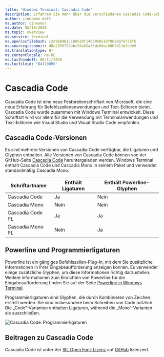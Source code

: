 ```yaml
---
title: 'Windows Terminal: Cascadia Code'
description: Erfahren Sie mehr über die verschiedenen Cascadia Code-Schriftarten und deren Verwendung in Windows Terminal.
author: cinnamon-msft
ms.author: cinnamon
ms.date: 05/19/2020
ms.topic: overview
ms.service: terminal
ms.openlocfilehash: c2d9b8461c168639f1453050e18f0650afb738fb
ms.sourcegitcommit: d8e23557224bc50a82a36dc80ac68b9d11dfdde9
ms.translationtype: HT
ms.contentlocale: de-DE
ms.lasthandoff: 06/11/2020
ms.locfileid: "84720096"
---
```

# <a name="cascadia-code"></a>Cascadia Code

Cascadia Code ist eine neue Festbreitenschriftart von Microsoft, die eine neue Erfahrung für Befehlszeilenanwendungen und Text-Editoren bietet. Cascadia Code wurde zusammen mit Windows Terminal entwickelt. Diese Schriftart wird vor allem für die Verwendung mit Terminalanwendungen und Text-Editoren wie Visual Studio und Visual Studio Code empfohlen.

## <a name="cascadia-code-versions"></a>Cascadia Code-Versionen

Es sind mehrere Versionen von Cascadia Code verfügbar, die Ligaturen und Glyphen enthalten. Alle Versionen von Cascadia Code können von der GitHub-Seite [Cascadia Code](https://github.com/microsoft/cascadia-code/releases) heruntergeladen werden. Windows Terminal enthält Cascadia Code und Cascadia Mono in seinem Paket und verwendet standardmäßig Cascadia Mono.

| Schriftartname | Enthält Ligaturen | Enthält Powerline-Glyphen |
| --------- | ------------------ | ------------------------- |
| Cascadia Code | Ja | Nein |
| Cascadia Mono | Nein  | Nein |
| Cascadia Code PL | Ja | Ja |
| Cascadia Mono PL | Nein | Ja |

## <a name="powerline-and-programming-ligatures"></a>Powerline und Programmierligaturen

Powerline ist ein gängiges Befehlszeilen-Plug-In, mit dem Sie zusätzliche Informationen in Ihrer Eingabeaufforderung anzeigen können. Es verwendet einige zusätzliche Glyphen, um diese Informationen richtig darzustellen. Weitere Informationen zum Einrichten von Powerline für die Eingabeaufforderung finden Sie auf der Seite [Powerline in Windows Terminal](./tutorials/powerline-setup.md).

Programmierligaturen sind Glyphen, die durch Kombinieren von Zeichen erstellt werden. Sie sind insbesondere beim Schreiben von Code nützlich. Die „Code“-Varianten enthalten Ligaturen, während die „Mono“-Varianten sie ausschließen.

![Cascadia Code: Programmierligaturen](./images/programming-ligatures.gif)

## <a name="contributing-to-cascadia-code"></a>Beitragen zu Cascadia Code

Cascadia Code ist unter der [SIL Open Font-Lizenz](https://scripts.sil.org/cms/scripts/page.php?site_id=nrsi&id=OFL) auf [GitHub](https://github.com/microsoft/cascadia-code) lizenziert.
